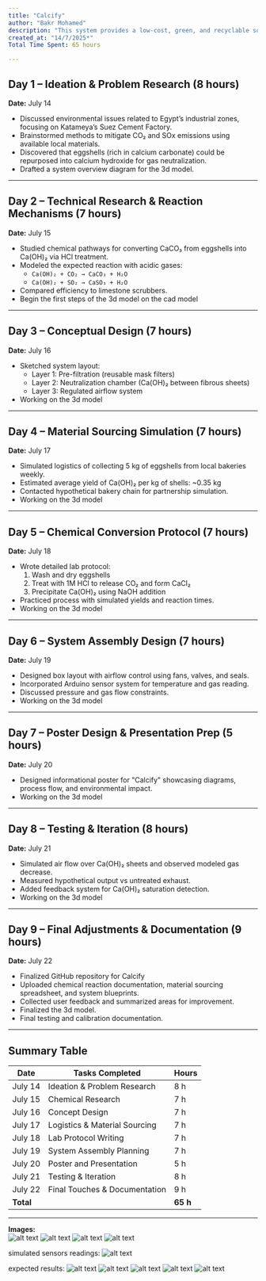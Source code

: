 ```yaml
---
title: "Calcify"
author: "Bakr Mohamed"
description: "This system provides a low-cost, green, and recyclable solution for reducing industrial emissions in areas close to residential neighborhoods."
created_at: "14/7/2025*"
Total Time Spent: 65 hours 

---
```


## Day 1 – Ideation & Problem Research (8 hours)  
**Date:** July 14  
- Discussed environmental issues related to Egypt’s industrial zones, focusing on Katameya’s Suez Cement Factory.  
- Brainstormed methods to mitigate CO₂ and SOx emissions using available local materials.  
- Discovered that eggshells (rich in calcium carbonate) could be repurposed into calcium hydroxide for gas neutralization.  
- Drafted a system overview diagram for the 3d model.

---

## Day 2 – Technical Research & Reaction Mechanisms (7 hours)  
**Date:** July 15  
- Studied chemical pathways for converting CaCO₃ from eggshells into Ca(OH)₂ via HCl treatment.  
- Modeled the expected reaction with acidic gases:  
  - `Ca(OH)₂ + CO₂ → CaCO₃ + H₂O`  
  - `Ca(OH)₂ + SO₂ → CaSO₃ + H₂O`  
- Compared efficiency to limestone scrubbers.  
- Begin the first steps of the 3d model on the cad model

---

## Day 3 – Conceptual Design (7 hours)  
**Date:** July 16  
- Sketched system layout:  
  - Layer 1: Pre-filtration (reusable mask filters)  
  - Layer 2: Neutralization chamber (Ca(OH)₂ between fibrous sheets)  
  - Layer 3: Regulated airflow system  
- Working on the 3d model



---

## Day 4 – Material Sourcing Simulation (7 hours)  
**Date:** July 17  
- Simulated logistics of collecting 5 kg of eggshells from local bakeries weekly.  
- Estimated average yield of Ca(OH)₂ per kg of shells: ~0.35 kg  
- Contacted hypothetical bakery chain for partnership simulation.  
- Working on the 3d model
 

---

## Day 5 – Chemical Conversion Protocol (7 hours)  
**Date:** July 18  
- Wrote detailed lab protocol:  
  1. Wash and dry eggshells  
  2. Treat with 1M HCl to release CO₂ and form CaCl₂  
  3. Precipitate Ca(OH)₂ using NaOH addition  
- Practiced process with simulated yields and reaction times.  
- Working on the 3d model


---

## Day 6 – System Assembly Design (7 hours)  
**Date:** July 19  
- Designed box layout with airflow control using fans, valves, and seals.  
- Incorporated Arduino sensor system for temperature and gas reading.  
- Discussed pressure and gas flow constraints.  
- Working on the 3d model


---

## Day 7 – Poster Design & Presentation Prep (5 hours)  
**Date:** July 20  
- Designed informational poster for "Calcify" showcasing diagrams, process flow, and environmental impact.  
- Working on the 3d model


---

## Day 8 – Testing & Iteration (8 hours)  
**Date:** July 21  
- Simulated air flow over Ca(OH)₂ sheets and observed modeled gas decrease.  
- Measured hypothetical output vs untreated exhaust.  
- Added feedback system for Ca(OH)₂ saturation detection.  
- Working on the 3d model


---

## Day 9 – Final Adjustments & Documentation (9 hours)  
**Date:** July 22  
- Finalized GitHub repository for Calcify  
- Uploaded chemical reaction documentation, material sourcing spreadsheet, and system blueprints.  
- Collected user feedback and summarized areas for improvement.  
- Finalized the 3d model.
- Final testing and calibration documentation.

---

## Summary Table  

| Date       | Tasks Completed                                | Hours |  
|------------|-------------------------------------------------|--------|  
| July 14    | Ideation & Problem Research                     | 8 h    |  
| July 15    | Chemical Research                               | 7 h    |  
| July 16    | Concept Design                                  | 7 h    |  
| July 17    | Logistics & Material Sourcing                   | 7 h    |  
| July 18    | Lab Protocol Writing                            | 7 h    |  
| July 19    | System Assembly Planning                        | 7 h    |  
| July 20    | Poster and Presentation                         | 5 h    |  
| July 21    | Testing & Iteration                             | 8 h    |  
| July 22    | Final Touches & Documentation                   | 9 h    |  
| **Total**  |                                                 | **65 h** |  

---

**Images:**  
![alt text](P9e1.png) 
![alt text](f1.jpg) 
![alt text](f2.jpg) 
![alt text](f3.jpg)

simulated sensors readings:
![alt text](image.png)

expected results:
![alt text](image-1.png)
![alt text](image-2.png)
![alt text](image-3.png)
![alt text](image-4.png)
![alt text](image-5.png)
